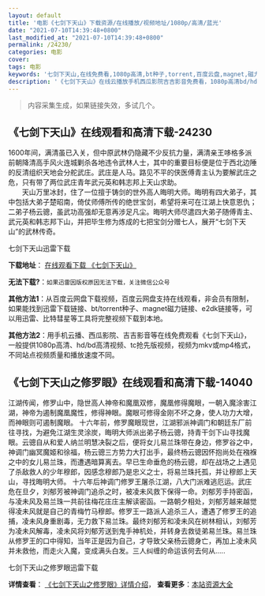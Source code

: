 ```yaml
---
layout: default
title: '电影《七剑下天山》下载资源/在线播放/视频地址/1080p/高清/蓝光'
date: "2021-07-10T14:39:48+0800"
last_modified_at: "2021-07-10T14:39:48+0800"
permalink: /24230/
categories: 电影
cover:
tags: 电影
keywords: '七剑下天山,在线免费看,1080p高清,bt种子,torrent,百度云盘,magnet,磁力链,迅雷下载资源'
description: '《七剑下天山》在线云播放手机西瓜影院吉吉影音免费看，1080p高清bd/hd未删减完整版和tc抢先枪版，mkv/mp4格式，附带bt/torrent种子、magnet/磁力链、百度云盘、网盘资源迅雷下载链接'
---
```


>内容采集生成，如果链接失效，多试几个。


## 《七剑下天山》在线观看和高清下载-24230

1600年间，满清虽已入关，但中原武林仍隐藏不少反抗力量，满清亲王哆格多派前朝降清高手风火连城剿杀各地违令武林人士，其中的重要目标便是位于西北边陲的反清组织天地会分舵武庄。武庄是人马。路见不平的侠医傅青主认为要解武庄之危，只有带了两位武庄青年武元英和韩志邦上天山求助。<br />　　天山万里冰封，住了一位擅于铸剑的世外高人晦明大师。晦明有四大弟子，其中包括大弟子楚昭南，倚仗师傅所传的绝世宝剑，希望将来可在江湖上快意恩仇；二弟子杨云骢，虽武功高强却无意再涉足凡尘。晦明大师尽遣四大弟子随傅青主、武元英和韩志邦下山，并把毕生修为炼成的七把宝剑分赠七人，展开“七剑下天山&rdquo;的武林传奇。


七剑下天山迅雷下载

**下载地址**： [在线观看下载 《七剑下天山》](https://www.993dy.com//vod-detail-id-23904.html) 


**无法下载?**：`如果迅雷因版权原因无法下载，关注微信公众号 `

**其他方法1**：从百度云网盘下载视频，百度云网盘支持在线观看，非会员有限制，如果能找到迅雷下载链接、bt/torrent种子、magnet磁力链接、e2dk链接等，可以用迅雷、比特彗星等工具将完整视频下载到本地。

**其他方法2**：用手机云播、西瓜影院、吉吉影音等在线免费观看《七剑下天山》，一般提供1080p高清、hd/bd高清视频、tc抢先版视频，视频为mkv或mp4格式，不同站点视频质量和播放速度不同。


## 《七剑下天山之修罗眼》在线观看和高清下载-14040

江湖传闻，修罗山中，隐世高人神帝和魔凰双修，魔凰修得魔眼，一朝入魔涂害江湖，神帝为遏制魔凰魔性，修得神眼。魔眼可修得金刚不坏之身，使人功力大增，而神眼则可遏制魔眼。 十六年前，修罗魔眼现世，江湖邪派神调门和朝廷东厂前往寻找，为避免江湖生灵涂炭，晦明大师派出弟子杨云骢，持青干剑下山寻找魔眼。云骢自从和爱人纳兰明慧决裂之后，便将女儿易兰珠带在身边，修罗谷之中，神调门幽冥魔姬和徐福，杨云骢三方势力大打出手，最终杨云骢因怀抱尚处在襁褓之中的女儿易兰珠，而遭遇暗算离去。早已生命垂危的杨云骢，却在战场之上遇见了杀敌救人的少年穆郎，因感念穆郎乃是忠义之士，将易兰珠托孤，并让穆郎上天山，寻找晦明大师。 十六年后神调门修罗王屠杀江湖，八大门派难逃厄运。武庄危在旦夕，刘郁芳被神调门追杀之时，被凌未风救下保得一命。刘郁芳手持密函，与凌未风及易兰珠一共前往梅花庄庄主解读密函。一路朝夕相处，刘郁芳越来越觉得凌未风就是自己的青梅竹马穆郎。修罗王一路派人追杀三人，遭遇了修罗王的追捕，凌未风身重剧毒，无力救下易兰珠。最终刘郁芳和凌未风在树林相认，刘郁芳为凌未风解毒，凌未风将刘郁芳送到鬼手神机处，并转身去救徒弟易兰珠。易兰珠从修罗王的口中得知，当年正是因为自己，才导致父亲杨云骢身亡，再加上凌未风并未救他，而走火入魔，变成满头白发。三人纠缠的命运该何去何从.....


七剑下天山之修罗眼迅雷下载

**详情查看**： [《七剑下天山之修罗眼》详情介绍](/movie/14040/)， **查看更多**：[本站资源大全](/movie/t/all/)

